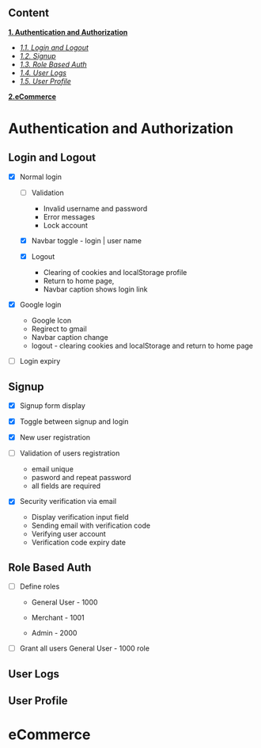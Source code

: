 ## Content

**[1. Authentication and Authorization](#Authentication-and-Authorization)**

- _[1.1. Login and Logout](#login-and-logout)_
- _[1.2. Signup](#signup)_
- _[1.3. Role Based Auth](#role-based-auth)_
- _[1.4. User Logs](#user-logs)_
- _[1.5. User Profile](#user-profile)_

**[2.eCommerce](#ecommerce)**

# Authentication and Authorization

## Login and Logout

- [x] Normal login

  - [ ] Validation

    - Invalid username and password
    - Error messages
    - Lock account

  - [x] Navbar toggle - login | user name
  - [x] Logout

    - Clearing of cookies and localStorage profile
    - Return to home page,
    - Navbar caption shows login link

- [x] Google login

  - Google Icon
  - Regirect to gmail
  - Navbar caption change
  - logout - clearing cookies and localStorage and return to home page

- [ ] Login expiry

## Signup

- [x] Signup form display
- [x] Toggle between signup and login
- [x] New user registration
- [ ] Validation of users registration

  - email unique
  - pasword and repeat password
  - all fields are required

- [x] Security verification via email

  - Display verification input field
  - Sending email with verification code
  - Verifying user account
  - Verification code expiry date

## Role Based Auth

- [ ] Define roles

  - General User - 1000

  - Merchant - 1001

  - Admin - 2000

- [ ] Grant all users General User - 1000 role

## User Logs

## User Profile

# eCommerce

